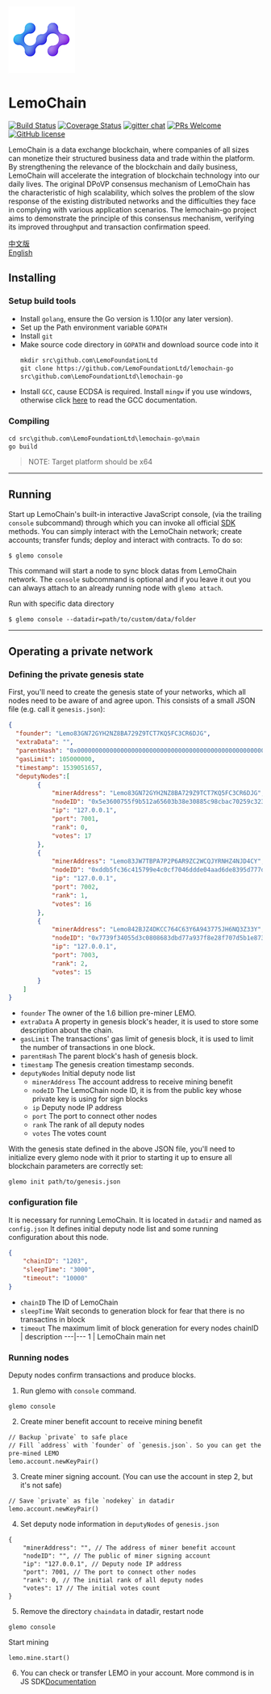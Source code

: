 ![Logo of the project](./logo.png)

# LemoChain
[![Build Status](https://travis-ci.org/LemoFoundationLtd/lemochain-go.svg?branch=master)](https://travis-ci.org/LemoFoundationLtd/lemochain-go)
[![Coverage Status](https://coveralls.io/repos/github/LemoFoundationLtd/lemochain-go/badge.svg?branch=master)](https://coveralls.io/github/LemoFoundationLtd/lemochain-go?branch=master)
[![gitter chat](https://img.shields.io/gitter/room/LemoFoundationLtd/lemochain-go.svg?style=flat-square)](https://gitter.im/LemoFoundationLtd/lemochain-go)
[![PRs Welcome](https://img.shields.io/badge/PRs-welcome-brightgreen.svg?style=flat-square)](http://makeapullrequest.com)
[![GitHub license](https://img.shields.io/badge/license-LGPL3.0-blue.svg?style=flat-square)](https://github.com/LemoFoundationLtd/lemochain-go/blob/master/LICENSE)

LemoChain is a data exchange blockchain, where companies of all sizes can monetize their structured business data and trade within the platform. By strengthening the relevance of the blockchain and daily business, LemoChain will accelerate the integration of blockchain technology into our daily lives.
The original DPoVP consensus mechanism of LemoChain has the characteristic of high scalability, which solves the problem of the slow response of the existing distributed networks and the difficulties they face in complying with various application scenarios.
The lemochain-go project aims to demonstrate the principle of this consensus mechanism, verifying its improved throughput and transaction confirmation speed.

[中文版](https://github.com/LemoFoundationLtd/lemochain-go/blob/master/README_zh.md)  
[English](https://github.com/LemoFoundationLtd/lemochain-go/blob/master/README.md)


## Installing

### Setup build tools
- Install `golang`, ensure the Go version is 1.10(or any later version).
- Set up the Path environment variable `GOPATH`
- Install `git`
- Make source code directory in `GOPATH` and download source code into it
    ```
    mkdir src\github.com\LemoFoundationLtd
    git clone https://github.com/LemoFoundationLtd/lemochain-go src\github.com\LemoFoundationLtd\lemochain-go
    ```
- Install `GCC`, cause ECDSA is required. Install `mingw` if you use windows, otherwise click [here](https://gcc.gnu.org/install) to read the GCC documentation.

### Compiling
```
cd src\github.com\LemoFoundationLtd\lemochain-go\main
go build
```
> NOTE: Target platform should be x64

---

## Running
Start up LemoChain's built-in interactive JavaScript console, (via the trailing `console` subcommand) through which you can invoke all official [SDK](https://github.com/LemoFoundationLtd/lemo-client) methods. You can simply interact with the LemoChain network; create accounts; transfer funds; deploy and interact with contracts. To do so:
```
$ glemo console
```
This command will start a node to sync block datas from LemoChain network. The `console` subcommand is optional and if you leave it out you can always attach to an already running node with `glemo attach`.

Run with specific data directory
```
$ glemo console --datadir=path/to/custom/data/folder
```

---

## Operating a private network

### Defining the private genesis state
First, you'll need to create the genesis state of your networks, which all nodes need to be aware of and agree upon. This consists of a small JSON file (e.g. call it `genesis.json`):
```json
{
  "founder": "Lemo83GN72GYH2NZ8BA729Z9TCT7KQ5FC3CR6DJG",
  "extraData": "",
  "parentHash": "0x0000000000000000000000000000000000000000000000000000000000000000",
  "gasLimit": 105000000,
  "timestamp": 1539051657,
  "deputyNodes":[
		{
			"minerAddress": "Lemo83GN72GYH2NZ8BA729Z9TCT7KQ5FC3CR6DJG",
			"nodeID": "0x5e3600755f9b512a65603b38e30885c98cbac70259c3235c9b3f42ee563b480edea351ba0ff5748a638fe0aeff5d845bf37a3b437831871b48fd32f33cd9a3c0",
			"ip": "127.0.0.1",
			"port": 7001,
			"rank": 0,
			"votes": 17
		},
		{
			"minerAddress": "Lemo83JW7TBPA7P2P6AR9ZC2WCQJYRNHZ4NJD4CY",
			"nodeID": "0xddb5fc36c415799e4c0cf7046ddde04aad6de8395d777db4f46ebdf258e55ee1d698fdd6f81a950f00b78bb0ea562e4f7de38cb0adf475c5026bb885ce74afb0",
			"ip": "127.0.0.1",
			"port": 7002,
			"rank": 1,
			"votes": 16
		},
		{
			"minerAddress": "Lemo842BJZ4DKCC764C63Y6A943775JH6NQ3Z33Y",
			"nodeID": "0x7739f34055d3c0808683dbd77a937f8e28f707d5b1e873bbe61f6f2d0347692f36ef736f342fb5ce4710f7e337f062cc2110d134b63a9575f78cb167bfae2f43",
			"ip": "127.0.0.1",
			"port": 7003,
			"rank": 2,
			"votes": 15
		}
	]
}
```
- `founder`  The owner of the 1.6 billion pre-miner LEMO.
- `extraData` A property in genesis block's header, it is used to store some description about the chain.
- `gasLimit` The transactions' gas limit of genesis block, it is used to limit the number of transactions in one block.
- `parentHash` The parent block's hash of genesis block.
- `timestamp` The genesis creation timestamp seconds.
- `deputyNodes` Initial deputy node list
	- `minerAddress` The account address to receive mining benefit
	- `nodeID` The LemoChain node ID, it is from the public key whose private key is using for sign blocks
	- `ip` Deputy node IP address
	- `port` The port to connect other nodes
	- `rank` The rank of all deputy nodes
	- `votes` The votes count

With the genesis state defined in the above JSON file, you'll need to initialize every glemo node with it prior to starting it up to ensure all blockchain parameters are correctly set:
```
glemo init path/to/genesis.json
```

### configuration file
It is necessary for running LemoChain. It is located in `datadir` and named as `config.json`
It defines initial deputy node list and some running configuration about this node.
```json
{
	"chainID": "1203",
	"sleepTime": "3000",
	"timeout": "10000"
}
```
- `chainID` The ID of LemoChain
- `sleepTime` Wait seconds to generation block for fear that there is no transactins in block
- `timeout` The maximum limit of block generation for every nodes
chainID | description
---|---
1 | LemoChain main net

### Running nodes
Deputy nodes confirm transactions and produce blocks.
1. Run glemo with `console` command.
```
glemo console
```
2. Create miner benefit account to receive mining benefit
```
// Backup `private` to safe place
// Fill `address` with `founder` of `genesis.json`. So you can get the pre-mined LEMO
lemo.account.newKeyPair()
```
3. Create miner signing account. (You can use the account in step 2, but it's not safe)
```
// Save `private` as file `nodekey` in datadir
lemo.account.newKeyPair()
```
4. Set deputy node information in `deputyNodes` of `genesis.json`
```
{
	"minerAddress": "", // The address of miner benefit account
	"nodeID": "", // The public of miner signing account
	"ip": "127.0.0.1", // Deputy node IP address
	"port": 7001, // The port to connect other nodes
	"rank": 0, // The initial rank of all deputy nodes
	"votes": 17 // The initial votes count
}
```
5. Remove the directory `chaindata` in datadir, restart node
```
glemo console
```
Start mining
```
lemo.mine.start()
```
6. You can check or transfer LEMO in your account. More commond is in JS SDK[Documentation](https://github.com/LemoFoundationLtd/lemo-client)
